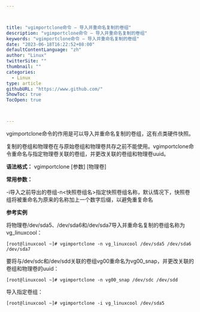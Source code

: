 ```yaml
---



title: "vgimportclone命令 – 导入并重命名复制的卷组"
description: "vgimportclone命令 – 导入并重命名复制的卷组"
keywords: "vgimportclone命令 – 导入并重命名复制的卷组"
date: "2023-06-18T16:22:52+08:00"
defaultContentLanguage: "zh"
author: "Linux"
twitterSite: ""
thumbnail: ""
categories:
  - Linux
type: article
githubURL: "https://www.github.com/"
ShowToc: true
TocOpen: true



---
```


vgimportclone命令的作用是可以导入并重命名复制的卷组，这有点类硬件快照。

复制的卷组和物理卷在与原始卷组和物理卷共存之前不能使用。vgimportclone命令重命名与指定物理卷关联的卷组，并更改关联的卷组和物理卷uuid。

**语法格式：** vgimportclone [参数] [物理卷]

**常用参数：**

-i导入之前导出的卷组-n<快照卷组名>指定快照卷组名称，默认情况下，快照卷组将被重命名为原来的名称加上一个数字后缀，以避免重复命名

**参考实例**

将物理卷/dev/sda5、/dev/sda6和/dev/sda7导入并重命名复制的卷组名称为vg_linuxcool：

```
[root@linuxcool ~]# vgimportclone -n vg_linuxcool /dev/sda5 /dev/sda6 /dev/sda7
```

要将与/dev/sdc和/dev/sdd关联的卷组vg00重命名为vg00_snap，并更改关联的卷组和物理卷的uuid：

```
[root@linuxcool ~]# vgimportclone -n vg00_snap /dev/sdc /dev/sdd
```

导入指定卷组：

```
[root@linuxcool ~]# vgimportclone -i vg_linuxcool /dev/sda5
```